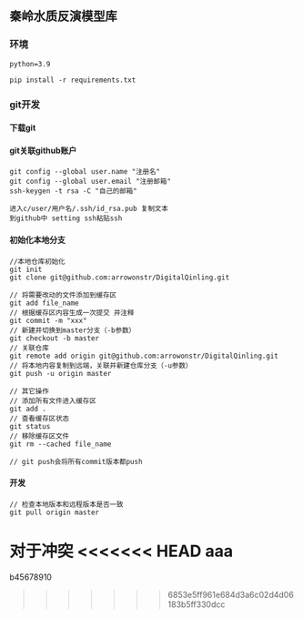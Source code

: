 ## 秦岭水质反演模型库

### 环境
```
python=3.9
```

```
pip install -r requirements.txt
```
### git开发
#### 下载git

#### git关联github账户
```
git config --global user.name "注册名"
git config --global user.email "注册邮箱"
ssh-keygen -t rsa -C "自己的邮箱"

进入c/user/用户名/.ssh/id_rsa.pub 复制文本
到github中 setting ssh粘贴ssh
```

#### 初始化本地分支
```
//本地仓库初始化
git init
git clone git@github.com:arrowonstr/DigitalQinling.git

// 将需要改动的文件添加到缓存区
git add file_name
// 根据缓存区内容生成一次提交 并注释
git commit -m "xxx"
// 新建并切换到master分支（-b参数）
git checkout -b master
// 关联仓库
git remote add origin git@github.com:arrowonstr/DigitalQinling.git
// 将本地内容复制到远端，关联并新建仓库分支（-u参数）
git push -u origin master

// 其它操作
// 添加所有文件进入缓存区
git add .
// 查看缓存区状态
git status
// 移除缓存区文件
git rm --cached file_name

// git push会将所有commit版本都push
```

#### 开发
```
// 检查本地版本和远程版本是否一致
git pull origin master
```

对于冲突
<<<<<<< HEAD
aaa
=======
b45678910
>>>>>>> 6853e5ff961e684d3a6c02d4d06183b5ff330dcc
